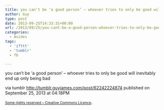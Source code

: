 ```yaml
---
title: you can’t be ‘a good person’ – whoever tries to only be good will inevitably end…
author: Guy
type: post
date: 2013-09-25T14:33:31+00:00
url: /2013/09/25/you-cant-be-a-good-person-whoever-tries-to-only-be-good-will-inevitably-end/
categories:
  - Asides
tags:
  - 'ifttt'
  - 'tumblr'
  - fb

---
```

you can&#8217;t be &#8216;a good person&#8217; &#8211; whoever tries to only be good will inevitably end up only being bad

via tumblr http://tumblr.guyjames.com/post/62242224874 published on September 25, 2013 at 04:18PM

<small><a href="https://creativecommons.org/licenses/by-nc/3.0/" target="_blank">Some rights reserved &#8211; Creative Commons Licence</a></small>.